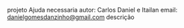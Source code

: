 projeto Ajuda necessaria
autor: Carlos Daniel e Itailan
email: danielgomesdanzinho@gmail.com
descrição